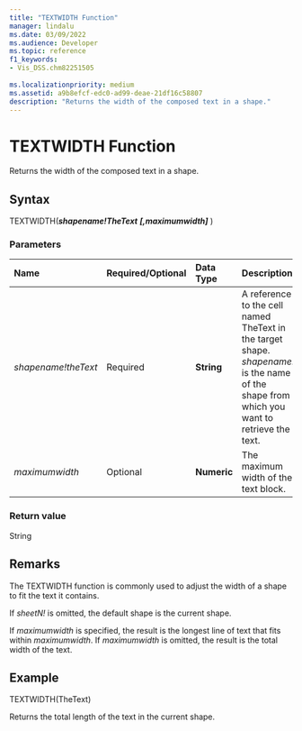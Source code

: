 ```yaml
---
title: "TEXTWIDTH Function" 
manager: lindalu
ms.date: 03/09/2022
ms.audience: Developer
ms.topic: reference
f1_keywords:
- Vis_DSS.chm82251505
 
ms.localizationpriority: medium
ms.assetid: a9b8efcf-edc0-ad99-deae-21df16c58807
description: "Returns the width of the composed text in a shape."
---
```


# TEXTWIDTH Function

Returns the width of the composed text in a shape.
  
## Syntax

TEXTWIDTH(***shapename!TheText*** ***[,maximumwidth]*** )
  
### Parameters

|**Name**|**Required/Optional**|**Data Type**|**Description**|
|:-----|:-----|:-----|:-----|
| *shapename!theText* <br/> |Required  <br/> |**String** <br/> |A reference to the cell named TheText in the target shape.  *shapename!* is the name of the shape from which you want to retrieve the text. |
| *maximumwidth* <br/> |Optional  <br/> |**Numeric** <br/> |The maximum width of the text block. |

### Return value

String
  
## Remarks

The TEXTWIDTH function is commonly used to adjust the width of a shape to fit the text it contains.
  
If  *sheetN!* is omitted, the default shape is the current shape.
  
If  *maximumwidth* is specified, the result is the longest line of text that fits within _maximumwidth_. If _maximumwidth_ is omitted, the result is the total width of the text.
  
## Example

TEXTWIDTH(TheText)
  
Returns the total length of the text in the current shape.
  
